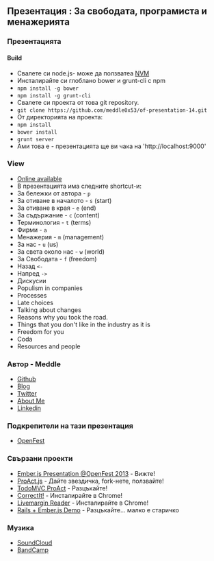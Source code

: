 ## Презентация : За свободата, програмиста и менажерията

### Презентацията

#### Build
 * Свалете си node.js- може да ползватеа [NVM](https://github.com/creationix/nvm)
 * Инсталирайте си глоблано bower и grunt-cli с npm
  * ``` npm install -g bower ```
  * ``` npm install -g grunt-cli ```
 * Свалете си проекта от това git repository.
  * ``` git clone https://github.com/meddle0x53/of-presentation-14.git ```
 * От директорията на проекта:
  * ``` npm install ```
  * ``` bower install ```
  * ``` grunt server ```
 * Ами това е - презентацията ще ви чака на 'http://localhost:9000'

### View
 * [Online available](http://meddle0x53.github.io/of-presentation-14)
 * В презентацията има следните shortcut-и:
  * За бележки от автора - `p`
  * За отиване в началото - `s` (start)
  * За отиване в края - `e` (end)
  * За съдържание - `c` (content)
  * Терминология - `t` (terms)
  * Фирми - `a` 
  * Менажерия - `m` (management)
  * За нас - `u` (us)
  * За света около нас - `w` (world)
  * За Свободата - `f` (freedom)
  * Назад `<-`
  * Напред `->`
 * Дискусии
  * Populism in companies
  * Processes
  * Late choices
  * Talking about changes
  * Reasons why you took the road.
  * Things that you don't like in the industry as it is
  * Freedom for you
  * Coda
  * Resources and people


### Автор - Meddle
 * [Github](https://github.com/meddle0x53)
 * [Blog](http://meddle0x53.wordpress.com/)
 * [Twitter](https://twitter.com/ntzvetinov)
 * [About Me](http://about.me/ntzvetinov)
 * [Linkedin](https://www.linkedin.com/pub/nickolay-tsvetinov/30/429/62)


### Подкрепители на тази презентация
 * [OpenFest](http://www.openfest.org/bg/)


### Свързани проекти
 * [Ember.js Presentation @OpenFest 2013](https://www.youtube.com/watch?v=NFucKn6ONUM) - Вижте!
 * [ProAct.js](http://proactjs.github.io/) - Дайте звездичка, fork-нете, ползвайте!
 * [TodoMVC ProAct](https://github.com/meddle0x53/todomvc-proact) - Разцъкайте!
 * [CorrectIt!](https://chrome.google.com/webstore/detail/correctit/geeffofpcmdipnfemdagcmmdmmepkbmd) - Инсталирайте в Chrome!
 * [Livemargin Reader](https://chrome.google.com/webstore/detail/livemargin-reader/jminbmlllkegeeiolmchgekeepoephbg) - Инсталирайте в Chrome!
 * [Rails + Ember.js Demo](https://github.com/meddle0x53/tmangr) - Разцъкайте... малко е старичко


### Музика
 * [SoundCloud](https://soundcloud.com/smerch)
 * [BandCamp](http://smerch.bandcamp.com/)
